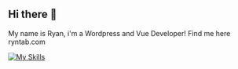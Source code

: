 ## Hi there 👋

My name is Ryan, i'm a Wordpress and Vue Developer! Find me here ryntab.com

[![My Skills](https://skillicons.dev/icons?i=nuxtjs,vue,windicss,tailwind,php,nodejs,postgres,firebase,aws&theme=dark,unreal)](https://skillicons.dev)
